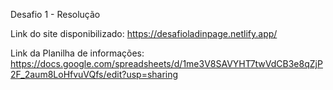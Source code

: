 Desafio 1 - Resolução

Link do site disponibilizado: https://desafioladinpage.netlify.app/

Link da Planilha de informações: https://docs.google.com/spreadsheets/d/1me3V8SAVYHT7twVdCB3e8qZjP2F_2aum8LoHfvuVQfs/edit?usp=sharing
